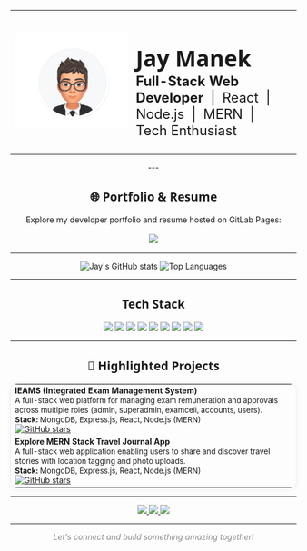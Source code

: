 <!-- Profile Header -->
<div align="center">
  <table>
    <tr>
      <td align="center" valign="middle" width="200">
        <img src="https://github.com/jmanek03/jmanek03/blob/8344af1a2ff75210e165609538c655cb3778b555/avatar.png" alt="Jay's Avatar" width="270">
      </td>
      <td align="left" valign="middle">
        <h1 style="font-family: 'Segoe UI', Arial, sans-serif; font-weight: bold; font-size: 2.8em; margin-bottom: 0;">
          Jay Manek
        </h1>
        <p style="font-size: 1.7em; margin-top: 0;">
          <b>Full-Stack Web Developer</b> &nbsp;|&nbsp; React &nbsp;|&nbsp; Node.js &nbsp;|&nbsp; MERN &nbsp;|&nbsp; Tech Enthusiast
        </p>
      </td>
    </tr>
  </table>
  ---

<!-- Portfolio Website -->
<h2 align="center" style="font-family: 'Segoe UI', Arial, sans-serif;">🌐 Portfolio & Resume</h2>

<p align="center">
  Explore my developer portfolio and resume hosted on GitLab Pages:
  <br><br>
  <a href="https://jaymanek.gitlab.io/" target="_blank">
    <img src="https://img.shields.io/badge/View%20Portfolio%20&%20Resume-jaymanek.gitlab.io-orange?style=for-the-badge&logo=gitlab&logoColor=white"/>
  </a>
</p>

</div>

---

<!-- GitHub Stats -->
<p align="center">
  <img src="https://github-readme-stats.vercel.app/api?username=jmanek03&show_icons=true&theme=radical&hide_title=true" alt="Jay's GitHub stats" height="150"/>
  <img src="https://github-readme-stats.vercel.app/api/top-langs/?username=jmanek03&layout=compact&theme=radical" alt="Top Languages" height="150"/>
</p>

---

<!-- Tech Stack -->
<h2 align="center" style="font-family: 'Segoe UI', Arial, sans-serif;">Tech Stack</h2>
<p align="center">
  <img src="https://img.shields.io/badge/JavaScript-F7DF1E?style=for-the-badge&logo=javascript&logoColor=black"/>
  <img src="https://img.shields.io/badge/TypeScript-3178C6?style=for-the-badge&logo=typescript&logoColor=white"/>
  <img src="https://img.shields.io/badge/React-20232A?style=for-the-badge&logo=react&logoColor=61DAFB"/>
  <img src="https://img.shields.io/badge/Node.js-339933?style=for-the-badge&logo=node.js&logoColor=white"/>
  <img src="https://img.shields.io/badge/Express.js-000000?style=for-the-badge&logo=express&logoColor=white"/>
  <img src="https://img.shields.io/badge/MongoDB-47A248?style=for-the-badge&logo=mongodb&logoColor=white"/>
  <img src="https://img.shields.io/badge/HTML5-E34F26?style=for-the-badge&logo=html5&logoColor=white"/>
  <img src="https://img.shields.io/badge/CSS3-1572B6?style=for-the-badge&logo=css3&logoColor=white"/>
  <img src="https://img.shields.io/badge/Git-F05032?style=for-the-badge&logo=git&logoColor=white"/>
</p>

---

<!-- Projects Section -->
<h2 align="center" style="font-family: 'Segoe UI', Arial, sans-serif;">🚀 Highlighted Projects</h2>

<table align="center" style="border-radius: 12px; border: 1px solid #eee; box-shadow: 0 2px 8px #f0f0f0;">
  <tr>
    <td>
      <b>IEAMS (Integrated Exam Management System)</b><br>
      <span style="font-size: 0.95em;">
        A full-stack web platform for managing exam remuneration and approvals across multiple roles (admin, superadmin, examcell, accounts, users).<br>
        <b>Stack:</b> MongoDB, Express.js, React, Node.js (MERN)
      </span><br>
      <a href="https://github.com/jmanek03/ieams" target="_blank">
        <img src="https://img.shields.io/github/stars/jmanek03/ieams?style=social" alt="GitHub stars"/>
      </a>
    </td>
  </tr>
  <tr>
    <td>
      <b>Explore MERN Stack Travel Journal App</b><br>
      <span style="font-size: 0.95em;">
        A full-stack web application enabling users to share and discover travel stories with location tagging and photo uploads.<br>
        <b>Stack:</b> MongoDB, Express.js, React, Node.js (MERN)
      </span><br>
      <a href="https://github.com/jmanek03/explore" target="_blank">
        <img src="https://img.shields.io/github/stars/jmanek03/explore?style=social" alt="GitHub stars"/>
      </a>
    </td>
  </tr>
</table>

---

<!-- Contact & Links -->
<p align="center">
  <a href="mailto:manekjay28@gmail.com">
    <img src="https://img.shields.io/badge/Email-manekjay28@gmail.com-D14836?style=flat-square&logo=gmail&logoColor=white"/>
  </a>
  <a href="https://www.linkedin.com/in/jmanek03/" target="_blank">
    <img src="https://img.shields.io/badge/LinkedIn-jmanek03-0077B5?style=flat-square&logo=linkedin&logoColor=white"/>
  </a>
  <a href="https://github.com/jmanek03" target="_blank">
    <img src="https://img.shields.io/badge/GitHub-jmanek03-181717?style=flat-square&logo=github&logoColor=white"/>
  </a>
</p>

---

<p align="center" style="font-size: 1em; color: #888;">
  <i>Let's connect and build something amazing together!</i>
</p>

